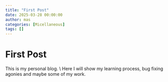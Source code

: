 ```yaml
---
title: "First Post"
date: 2025-03-28 00:00:00
author: mas
categories: [Micellaneous]
tags: []
---
```

# First Post

This is my personal blog. \\
Here I will show my learning process, bug fixing agonies and maybe some of my work.